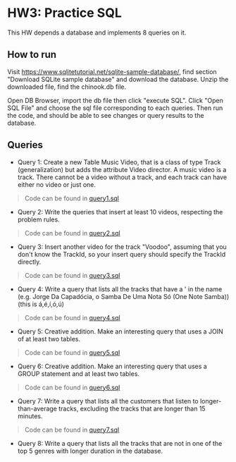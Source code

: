 # HW3: Practice SQL

This HW depends a database and implements 8 queries on it.

## How to run

Visit https://www.sqlitetutorial.net/sqlite-sample-database/, find section "Download SQLite sample database" and download the database.
Unzip the downloaded file, find the chinook.db file.

Open DB Browser, import the db file then click "execute SQL". Click "Open SQL File" and choose the sql file corresponding to each queries. Then run the code, and should be able to see changes or query results to the database.

## Queries

* Query 1: Create a new Table Music Video, that is a class of type Track (generalization) but adds the attribute Video director. A music video is a track. There cannot be a video without a track, and each track can have either no video or just one.

> Code can be found in [query1.sql](./query1.sql)
* Query 2: Write the queries that insert at least 10 videos, respecting the problem rules.
> Code can be found in [query2.sql](./query2.sql)
* Query 3:  Insert another video for the track "Voodoo", assuming that you don't know the TrackId, so your insert query should specify the TrackId directly.
> Code can be found in [query3.sql](./query3.sql)
* Query 4:  Write a query that lists all the tracks that have a ' in the name (e.g. Jorge Da Capadócia, o Samba De Uma Nota Só (One Note Samba)) (this is á,é,í,ó,ú)
> Code can be found in [query4.sql](./query4.sql)
* Query 5: Creative addition. Make an interesting query that uses a JOIN of at least two tables.
> Code can be found in [query5.sql](./query5.sql)
* Query 6: Creative addition. Make an interesting query that uses a GROUP statement and at least two tables.
> Code can be found in [query6.sql](./query6.sql)
* Query 7:  Write a query that lists all the customers that listen to longer-than-average tracks, excluding the tracks that are longer than 15 minutes. 
> Code can be found in [query7.sql](./query7.sql)
* Query 8:  Write a query that lists all the tracks that are not in one of the top 5 genres with longer duration in the database.
> 

